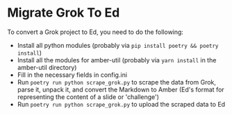 # Migrate Grok To Ed

To convert a Grok project to Ed, you need to do the following:

- Install all python modules (probably via `pip install poetry && poetry install`)
- Install all the modules for amber-util (probably via `yarn install` in the amber-util directory)
- Fill in the necessary fields in config.ini
- Run `poetry run python scrape_grok.py` to scrape the data from Grok, parse it, unpack it, and convert the Markdown to Amber (Ed's format for representing the content of a slide or 'challenge')
- Run `poetry run python scrape_grok.py` to upload the scraped data to Ed
